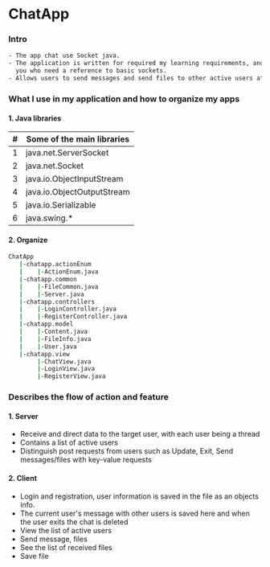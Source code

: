 # ChatApp

### Intro
```sh
- The app chat use Socket java.
- The application is written for required my learning requirements, and for those of 
  you who need a reference to basic sockets.
- Allows users to send messages and send files to other active users at the same time.
```


### What I use in my application and how to organize my apps
#### 1. Java libraries
| # | Some of the main libraries |
|---|---|
| 1 | java.net.ServerSocket |
| 2 | java.net.Socket |
| 3 | java.io.ObjectInputStream |
| 4 | java.io.ObjectOutputStream |
| 5 | java.io.Serializable |
| 6 | java.swing.* |

#### 2. Organize
```sh
ChatApp
   |-chatapp.actionEnum
   |    |-ActionEnum.java
   |-chatapp.common
   |    |-FileCommon.java
   |    |-Server.java
   |-chatapp.controllers
   |    |-LoginController.java
   |    |-RegisterController.java
   |-chatapp.model
   |    |-Content.java
   |    |-FileInfo.java
   |    |-User.java
   |-chatapp.view
        |-ChatView.java
        |-LoginView.java
        |-RegisterView.java
```

### Describes the flow of action and feature
#### 1. Server
  - Receive and direct data to the target user, with each user being a thread
  - Contains a list of active users
  - Distinguish post requests from users such as Update, Exit, Send messages/files with key-value requests
#### 2. Client
  - Login and registration, user information is saved in the file as an objects info.
  - The current user's message with other users is saved here and when the user exits the chat is deleted
  - View the list of active users
  - Send message, files
  - See the list of received files
  - Save file









